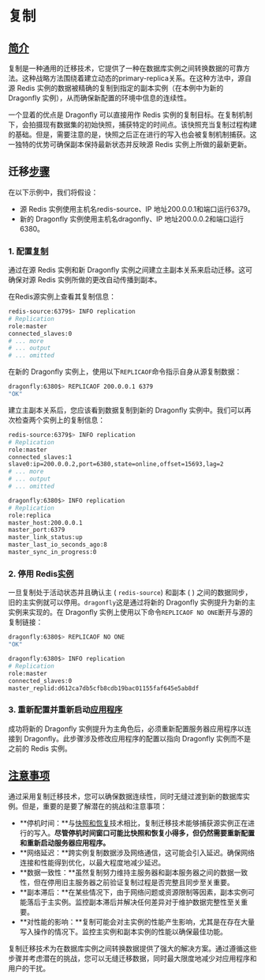 # 复制
## [简介](/docs/migratin-to-dragonfly/from-redis-instance/replication.md#简介 "Direct link to Introduction")
复制是一种通用的迁移技术，它提供了一种在数据库实例之间转换数据的可靠方法。这种战略方法围绕着建立动态的primary-replica关系。在这种方法中，源自源 Redis 实例的数据被精确的复制到指定的副本实例（在本例中为新的 Dragonfly 实例），从而确保新配置的环境中信息的连续性。

一个显着的优点是 Dragonfly 可以直接用作 Redis 实例的复制目标。在复制机制下，会拍摄现有数据集的初始快照，捕获特定的时间点。该快照充当复制过程构建的基础。但是，需要注意的是，快照之后正在进行的写入也会被复制机制捕获。这一独特的优势可确保副本保持最新状态并反映源 Redis 实例上所做的最新更新。

## 迁移[步骤](/docs/migratin-to-dragonfly/from-redis-instance/replication.md#迁移步骤 "直接链接到迁移步骤")
在以下示例中，我们将假设：

* 源 Redis 实例使用主机名redis-source、IP 地址200.0.0.1和端口运行6379。
* 新的 Dragonfly 实例使用主机名dragonfly、IP 地址200.0.0.2和端口运行6380。

### 1\. 配置[复制](/docs/migratin-to-dragonfly/from-redis-instance/replication.md#1-配置复制 "直接链接到 1. 配置复制")
通过在源 Redis 实例和新 Dragonfly 实例之间建立主副本关系来启动迁移。这可确保对源 Redis 实例所做的更改自动传播到副本。

在Redis源实例上查看其复制信息：

```bash
redis-source:6379$> INFO replication
# Replication
role:master
connected_slaves:0
# ... more
# ... output
# ... omitted
```
在新的 Dragonfly 实例上，使用以下`REPLICAOF`命令指示自身从源复制数据：

```bash
dragonfly:6380$> REPLICAOF 200.0.0.1 6379
"OK"
```
建立主副本关系后，您应该看到数据复制到新的 Dragonfly 实例中。我们可以再次检查两个实例上的复制信息：

```bash
redis-source:6379$> INFO replication
# Replication
role:master
connected_slaves:1
slave0:ip=200.0.0.2,port=6380,state=online,offset=15693,lag=2
# ... more
# ... output
# ... omitted
```
```bash
dragonfly:6380$> INFO replication
# Replication
role:replica
master_host:200.0.0.1
master_port:6379
master_link_status:up
master_last_io_seconds_ago:8
master_sync_in_progress:0
```
### 2\. 停用 Redis[实例](/docs/migratin-to-dragonfly/from-redis-instance/replication.md#2-停用-redis实例 "直接链接到 2. 停用 Redis 实例")
一旦复制处于活动状态并且确认主 ( `redis-source`) 和副本 ( ) 之间的数据同步，旧的主实例就可以停用。`dragonfly`这是通过将新的 Dragonfly 实例提升为新的主实例来实现的。在 Dragonfly 实例上使用以下命令`REPLICAOF NO ONE`断开与源的复制链接：

```bash
dragonfly:6380$> REPLICAOF NO ONE
"OK"

dragonfly:6380$> INFO replication
# Replication
role:master
connected_slaves:0
master_replid:d612ca7db5cfb8cdb19bac01155faf645e5ab8df
```
### 3\. 重新配置并重新启动[应用程序](/docs/migratin-to-dragonfly/from-redis-instance/replication.md#3-重新配置并重新启动应用程序 "直接链接到 3. 重新配置和重新启动应用程序")
成功将新的 Dragonfly 实例提升为主角色后，必须重新配置服务器应用程序以连接到 Dragonfly。此步骤涉及修改应用程序的配置以指向 Dragonfly 实例而不是之前的 Redis 实例。

## [注意事项](/docs/migratin-to-dragonfly/from-redis-instance/replication.md#注意事项 "Direct link to Considerations")
通过采用复制迁移技术，您可以确保数据连续性，同时无缝过渡到新的数据库实例。但是，重要的是要了解潜在的挑战和注意事项：

* **停机时间：**与[快照和恢复](/docs/migratin-to-dragonfly/from-redis-instance/snapshot-and-restore.md)技术相比，复制迁移技术能够捕获源实例正在进行的写入。**尽管停机时间窗口可能比快照和恢复小得多，但仍然需要重新配置和重新启动服务器应用程序。**
* **网络延迟：**跨实例复制数据涉及网络通信，这可能会引入延迟。确保网络连接和性能得到优化，以最大程度地减少延迟。
* **数据一致性：**虽然复制努力维持主服务器和副本服务器之间的数据一致性，但在停用旧主服务器之前验证复制过程是否完整且同步至关重要。
* **副本滞后：**在某些情况下，由于网络问题或资源限制等因素，副本实例可能落后于主实例。监控副本滞后并解决任何差异对于维护数据完整性至关重要。
* **对性能的影响：**复制可能会对主实例的性能产生影响，尤其是在存在大量写入操作的情况下。监控主实例和副本实例的性能以确保最佳功能。

复制迁移技术为在数据库实例之间转换数据提供了强大的解决方案。通过遵循这些步骤并考虑潜在的挑战，您可以无缝迁移数据，同时最大限度地减少对应用程序和用户的干扰。

